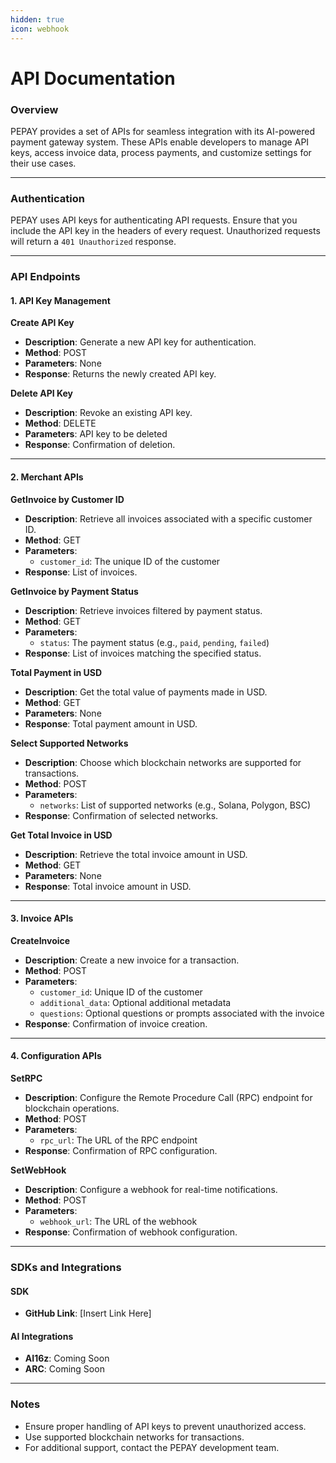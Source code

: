 ```yaml
---
hidden: true
icon: webhook
---
```


# API Documentation

### Overview

PEPAY provides a set of APIs for seamless integration with its AI-powered payment gateway system. These APIs enable developers to manage API keys, access invoice data, process payments, and customize settings for their use cases.

***

### Authentication

PEPAY uses API keys for authenticating API requests. Ensure that you include the API key in the headers of every request. Unauthorized requests will return a `401 Unauthorized` response.

***

### API Endpoints

#### **1. API Key Management**

**Create API Key**

* **Description**: Generate a new API key for authentication.
* **Method**: POST
* **Parameters**: None
* **Response**: Returns the newly created API key.

**Delete API Key**

* **Description**: Revoke an existing API key.
* **Method**: DELETE
* **Parameters**: API key to be deleted
* **Response**: Confirmation of deletion.

***

#### **2. Merchant APIs**

**GetInvoice by Customer ID**

* **Description**: Retrieve all invoices associated with a specific customer ID.
* **Method**: GET
* **Parameters**:
  * `customer_id`: The unique ID of the customer
* **Response**: List of invoices.

**GetInvoice by Payment Status**

* **Description**: Retrieve invoices filtered by payment status.
* **Method**: GET
* **Parameters**:
  * `status`: The payment status (e.g., `paid`, `pending`, `failed`)
* **Response**: List of invoices matching the specified status.

**Total Payment in USD**

* **Description**: Get the total value of payments made in USD.
* **Method**: GET
* **Parameters**: None
* **Response**: Total payment amount in USD.

**Select Supported Networks**

* **Description**: Choose which blockchain networks are supported for transactions.
* **Method**: POST
* **Parameters**:
  * `networks`: List of supported networks (e.g., Solana, Polygon, BSC)
* **Response**: Confirmation of selected networks.

**Get Total Invoice in USD**

* **Description**: Retrieve the total invoice amount in USD.
* **Method**: GET
* **Parameters**: None
* **Response**: Total invoice amount in USD.

***

#### **3. Invoice APIs**

**CreateInvoice**

* **Description**: Create a new invoice for a transaction.
* **Method**: POST
* **Parameters**:
  * `customer_id`: Unique ID of the customer
  * `additional_data`: Optional additional metadata
  * `questions`: Optional questions or prompts associated with the invoice
* **Response**: Confirmation of invoice creation.

***

#### **4. Configuration APIs**

**SetRPC**

* **Description**: Configure the Remote Procedure Call (RPC) endpoint for blockchain operations.
* **Method**: POST
* **Parameters**:
  * `rpc_url`: The URL of the RPC endpoint
* **Response**: Confirmation of RPC configuration.

**SetWebHook**

* **Description**: Configure a webhook for real-time notifications.
* **Method**: POST
* **Parameters**:
  * `webhook_url`: The URL of the webhook
* **Response**: Confirmation of webhook configuration.

***

### SDKs and Integrations

#### **SDK**

* **GitHub Link**: \[Insert Link Here]

#### **AI Integrations**

* **AI16z**: Coming Soon
* **ARC**: Coming Soon

***

### Notes

* Ensure proper handling of API keys to prevent unauthorized access.
* Use supported blockchain networks for transactions.
* For additional support, contact the PEPAY development team.

